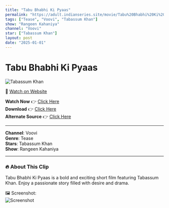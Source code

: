 ```yaml
---
title: "Tabu Bhabhi Ki Pyaas"
permalink: "https://adult.indianseries.site/movie/Tabu%20Bhabhi%20Ki%20Pyaas"
tags: ["Tease", "Voovi", "Tabassum Khan"]
show: "Rangeen Kahaniya"
channel: "Voovi"
star: ["Tabassum Khan"]
layout: post
date: "2025-01-01"
---
```


# Tabu Bhabhi Ki Pyaas

![Tabassum Khan](https://shorts.desisins.com/wp-content/uploads/2024/10/Tabassum-Voovi-Rangeen.jpg)

🔗 [Watch on Website](https://adult.indianseries.site/movie/Tabu%20Bhabhi%20Ki%20Pyaas)

**Watch Now** 👉 [Click Here](https://adult.indianseries.site/movie/Tabu%20Bhabhi%20Ki%20Pyaas)  
**Download** 👉 [Click Here](https://adult.indianseries.site/movie/Tabu%20Bhabhi%20Ki%20Pyaas)  
**Alternate Source** 👉 [Click Here](https://adult.indianseries.site/movie/Tabu%20Bhabhi%20Ki%20Pyaas)

---

**Channel**: Voovi  
**Genre**: Tease  
**Stars**: Tabassum Khan  
**Show**: Rangeen Kahaniya

---

### 🔥 About This Clip

Tabu Bhabhi Ki Pyaas is a bold and exciting short film featuring Tabassum Khan. Enjoy a passionate story filled with desire and drama.
 
🖼️ Screenshot:  
![Screenshot](https://shorts.desisins.com/wp-content/uploads/2024/10/Tabassum-Voovi-Rangeen.jpg)
